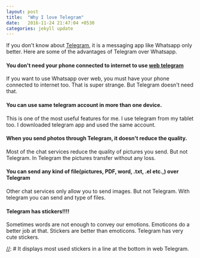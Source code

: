 ```yaml
---
layout: post
title:  "Why I love Telegram"
date:   2016-11-24 21:47:04 +0530
categories: jekyll update
---
```

If you don't know about <a href="https://telegram.org/" target="_blank">Telegram</a>, it is a messaging app like Whatsapp only better. Here are some of the advantages of
Telegram over Whatsapp.

#### **You don't need your phone connected to internet to use <a href="https://web.telegram.org">web telegram</a>**
If you want to use Whatsapp over web, you must have your phone connected to internet too. That is super strange. But Telegram doesn't need that.
#### **You can use same telegram account in more than one device.**
This is one of the most useful features for me. I use telegram from my tablet too. I downloaded telegram app and used the same account.
#### **When you send photos through Telegram, it doesn't reduce the quality.**
Most of the chat services reduce the quality of pictures you send. But not Telegram. In Telegram the pictures transfer without any loss.
#### **You can send any kind of file(pictures, PDF, word, .txt, .el etc.,) over Telegram**
Other chat services only allow you to send images. But not Telegram. With telegram you can send and type of files.
#### **Telegram has stickers!!!!**
Sometimes words are not enough to convey our emotions. Emoticons do a better job at that. Stickers are better than emoticons. Telegram has very cute stickers.

[//]: # (- It only sends verification code via SMS only for the first time. All the other times)
[//]: # (it would send to any of the logged account)
[//]: # It displays most used stickers in a line at the bottom in web Telegram.